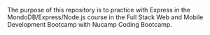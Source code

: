 The purpose of this repository is to practice with Express in the MondoDB/Express/Node.js course in the Full Stack Web and Mobile Development Bootcamp with Nucamp Coding Bootcamp. 